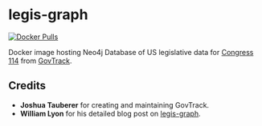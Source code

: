 # legis-graph
[![Docker Pulls](https://img.shields.io/docker/pulls/syedhassaanahmed/neo4j-legis-graph.svg)](https://hub.docker.com/r/syedhassaanahmed/neo4j-legis-graph/)

Docker image hosting Neo4j Database of US legislative data for [Congress 114](https://en.wikipedia.org/wiki/114th_United_States_Congress) from [GovTrack](https://en.wikipedia.org/wiki/GovTrack).

## Credits
- **Joshua Tauberer** for creating and maintaining GovTrack.
- **William Lyon** for his detailed blog post on [legis-graph](http://www.lyonwj.com/2015/09/20/legis-graph-congressional-data-using-neo4j/).